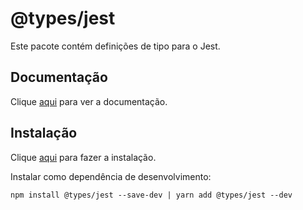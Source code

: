 # @types/jest

Este pacote contém definições de tipo para o Jest.

## Documentação

Clique [aqui](https://github.com/DefinitelyTyped/DefinitelyTyped) para ver a documentação.

## Instalação

Clique [aqui](https://www.npmjs.com/package/@types/jest) para fazer a instalação.

Instalar como dependência de desenvolvimento:

```
npm install @types/jest --save-dev | yarn add @types/jest --dev
```